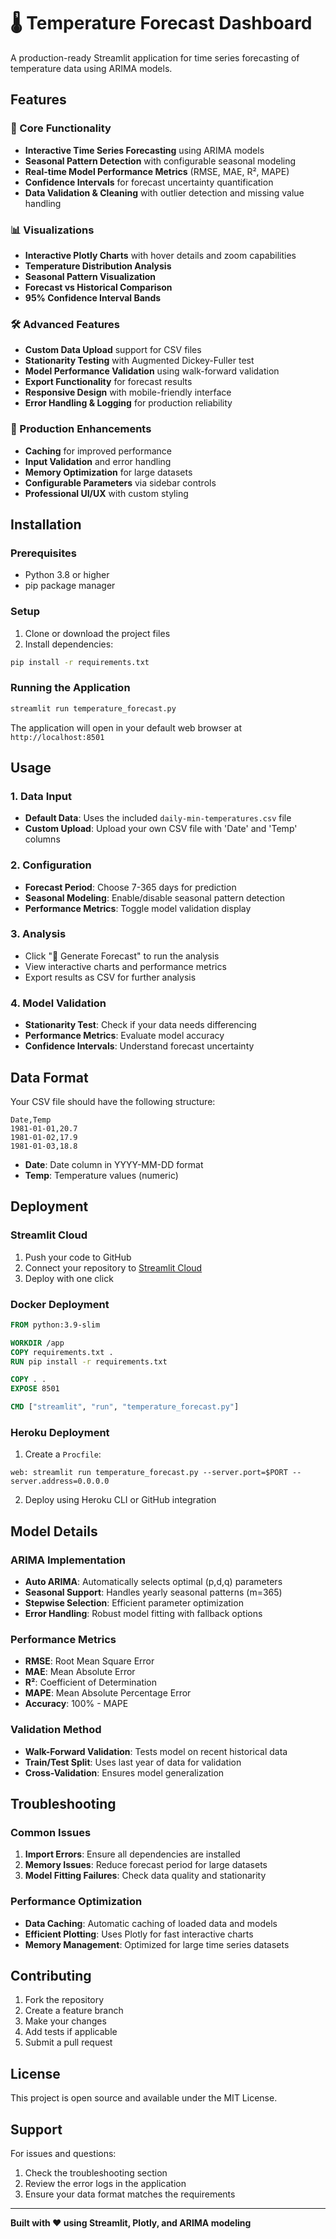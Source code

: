# 🌡️ Temperature Forecast Dashboard

A production-ready Streamlit application for time series forecasting of temperature data using ARIMA models.

## Features

### 🚀 Core Functionality
- **Interactive Time Series Forecasting** using ARIMA models
- **Seasonal Pattern Detection** with configurable seasonal modeling
- **Real-time Model Performance Metrics** (RMSE, MAE, R², MAPE)
- **Confidence Intervals** for forecast uncertainty quantification
- **Data Validation & Cleaning** with outlier detection and missing value handling

### 📊 Visualizations
- **Interactive Plotly Charts** with hover details and zoom capabilities
- **Temperature Distribution Analysis** 
- **Seasonal Pattern Visualization**
- **Forecast vs Historical Comparison**
- **95% Confidence Interval Bands**

### 🛠️ Advanced Features
- **Custom Data Upload** support for CSV files
- **Stationarity Testing** with Augmented Dickey-Fuller test
- **Model Performance Validation** using walk-forward validation
- **Export Functionality** for forecast results
- **Responsive Design** with mobile-friendly interface
- **Error Handling & Logging** for production reliability

### 🎯 Production Enhancements
- **Caching** for improved performance
- **Input Validation** and error handling
- **Memory Optimization** for large datasets
- **Configurable Parameters** via sidebar controls
- **Professional UI/UX** with custom styling

## Installation

### Prerequisites
- Python 3.8 or higher
- pip package manager

### Setup
1. Clone or download the project files
2. Install dependencies:
```bash
pip install -r requirements.txt
```

### Running the Application
```bash
streamlit run temperature_forecast.py
```

The application will open in your default web browser at `http://localhost:8501`

## Usage

### 1. Data Input
- **Default Data**: Uses the included `daily-min-temperatures.csv` file
- **Custom Upload**: Upload your own CSV file with 'Date' and 'Temp' columns

### 2. Configuration
- **Forecast Period**: Choose 7-365 days for prediction
- **Seasonal Modeling**: Enable/disable seasonal pattern detection
- **Performance Metrics**: Toggle model validation display

### 3. Analysis
- Click "🚀 Generate Forecast" to run the analysis
- View interactive charts and performance metrics
- Export results as CSV for further analysis

### 4. Model Validation
- **Stationarity Test**: Check if your data needs differencing
- **Performance Metrics**: Evaluate model accuracy
- **Confidence Intervals**: Understand forecast uncertainty

## Data Format

Your CSV file should have the following structure:
```csv
Date,Temp
1981-01-01,20.7
1981-01-02,17.9
1981-01-03,18.8
```

- **Date**: Date column in YYYY-MM-DD format
- **Temp**: Temperature values (numeric)

## Deployment

### Streamlit Cloud
1. Push your code to GitHub
2. Connect your repository to [Streamlit Cloud](https://streamlit.io/cloud)
3. Deploy with one click

### Docker Deployment
```dockerfile
FROM python:3.9-slim

WORKDIR /app
COPY requirements.txt .
RUN pip install -r requirements.txt

COPY . .
EXPOSE 8501

CMD ["streamlit", "run", "temperature_forecast.py"]
```

### Heroku Deployment
1. Create a `Procfile`:
```
web: streamlit run temperature_forecast.py --server.port=$PORT --server.address=0.0.0.0
```

2. Deploy using Heroku CLI or GitHub integration

## Model Details

### ARIMA Implementation
- **Auto ARIMA**: Automatically selects optimal (p,d,q) parameters
- **Seasonal Support**: Handles yearly seasonal patterns (m=365)
- **Stepwise Selection**: Efficient parameter optimization
- **Error Handling**: Robust model fitting with fallback options

### Performance Metrics
- **RMSE**: Root Mean Square Error
- **MAE**: Mean Absolute Error  
- **R²**: Coefficient of Determination
- **MAPE**: Mean Absolute Percentage Error
- **Accuracy**: 100% - MAPE

### Validation Method
- **Walk-Forward Validation**: Tests model on recent historical data
- **Train/Test Split**: Uses last year of data for validation
- **Cross-Validation**: Ensures model generalization

## Troubleshooting

### Common Issues
1. **Import Errors**: Ensure all dependencies are installed
2. **Memory Issues**: Reduce forecast period for large datasets
3. **Model Fitting Failures**: Check data quality and stationarity

### Performance Optimization
- **Data Caching**: Automatic caching of loaded data and models
- **Efficient Plotting**: Uses Plotly for fast interactive charts
- **Memory Management**: Optimized for large time series datasets

## Contributing

1. Fork the repository
2. Create a feature branch
3. Make your changes
4. Add tests if applicable
5. Submit a pull request

## License

This project is open source and available under the MIT License.

## Support

For issues and questions:
1. Check the troubleshooting section
2. Review the error logs in the application
3. Ensure your data format matches the requirements

---

**Built with ❤️ using Streamlit, Plotly, and ARIMA modeling**